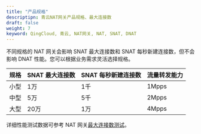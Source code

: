 ```yaml
---
title: "产品规格"
descriptipn: 青云NAT网关产品规格、最大连接数
draft: false
weight: 7
keyword: QingCloud, 青云, NAT网关, NAT, SNAT, DNAT
---
```


不同规格的 NAT 网关会影响 SNAT 最大连接数和 SNAT 每秒新建连接数，但不会影响 DNAT 性能。您可以根据业务需求灵活选择规格。

| 规格   | SNAT 最大连接数 | SNAT 每秒新建连接数 | 流量转发能力 |
| ------ | --------------- | ------------------- | ------------ |
| 小型   | 1万             | 1千                 | 1Mpps        |
| 中型   | 5万             | 5千                 | 2Mpps        |
| 大型   | 20万            | 1万                 | 4Mpps        |


详细性能测试数据可参考 NAT 网关[最大连接数测试](../../perfwp/max_connect/)。

